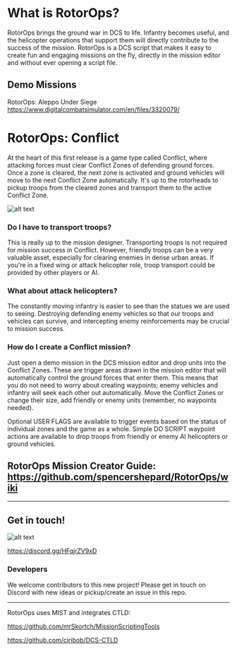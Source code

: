 # What is RotorOps?
RotorOps brings the ground war in DCS to life.  Infantry becomes useful, and the helicopter operations that support them  will directly contribute to the success of the mission.
RotorOps is a DCS script that makes it easy to create fun and engaging missions on the fly, directly in the mission editor and without ever opening a script file.  

## Demo Missions
RotorOps: Aleppo Under Siege  https://www.digitalcombatsimulator.com/en/files/3320079/

# RotorOps: Conflict
At the heart of this first release is a game type called Conflict, where attacking forces must clear Conflict Zones of defending ground forces. Once a zone is cleared, the next zone is activated and ground vehicles will move to the next Conflict Zone automatically.  It's up to the rotorheads to pickup troops from the cleared zones and transport them to the active Conflict Zone. 

![alt text](https://raw.githubusercontent.com/spencershepard/RotorOps/develop/documentation/images/rotorops%20conflict%20zones.png?raw=true)


### Do I have to transport troops?
This is really up to the mission designer. Transporting troops is not required for mission success in Conflict.  However, friendly troops can be a very valuable asset, especially for clearing enemies in dense urban areas.  If you're in a fixed wing or attack helicopter role, troop transport could be provided by other players or AI.

### What about attack helicopters?  
The constantly moving infantry is easier to see than the statues we are used to seeing.  Destroying defending enemy vehicles so that our troops and vehicles can survive, and intercepting enemy reinforcements may be crucial to mission success.  

### How do I create a Conflict mission?
Just open a demo mission in the DCS mission editor and drop units into the Conflict Zones.  These are trigger areas drawn in the mission editor that will automatically control the ground forces that enter them.  This means that you do not need to worry about creating waypoints; enemy vehicles and infantry will seek each other out automatically.  Move the Conflict Zones or change their size, add friendly or enemy units (remember, no waypoints needed).

Optional USER FLAGS are available to trigger events based on the status of individual zones and the game as a whole.  Simple DO SCRIPT waypoint actions are available to drop troops from friendly or enemy AI helicopters or ground vehicles.

## RotorOps Mission Creator Guide: https://github.com/spencershepard/RotorOps/wiki

***

## Get in touch!


![alt text](https://discord.com/assets/cb48d2a8d4991281d7a6a95d2f58195e.svg?raw=true)

https://discord.gg/HFqjrZV9xD



### Developers
We welcome contributors to this new project!  Please get in touch on Discord with new ideas or pickup/create an issue in this repo.   


***
RotorOps uses MIST and integrates CTLD:

https://github.com/mrSkortch/MissionScriptingTools

https://github.com/ciribob/DCS-CTLD
